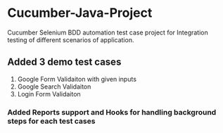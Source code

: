 # Cucumber-Java-Project
Cucumber Selenium BDD automation test case project for Integration testing of different scenarios of application.

## Added 3 demo test cases
1. Google Form Validaiton with given inputs
2. Google Search Validaiton
3. Login Form Validaiton

### Added Reports support and Hooks for handling background steps for each test cases
